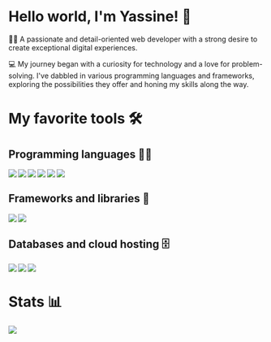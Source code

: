 # Hello world, I'm Yassine! 👋


👨‍💻 A passionate and detail-oriented web developer with a strong desire to create exceptional digital experiences.

💻 My journey began with a curiosity for technology and a love for problem-solving. I've dabbled in various programming languages and frameworks, exploring the possibilities they offer and honing my skills along the way.

#  My favorite tools 🛠️
## Programming languages 👨‍💻


<img align="left" src="https://img.shields.io/badge/python-3670A0?style=for-the-badge&logo=python&logoColor=ffdd54" />
<img align="left" src="https://img.shields.io/badge/html5-%23E34F26.svg?style=for-the-badge&logo=html5&logoColor=white" />
<img align="left" src="https://img.shields.io/badge/css3-%231572B6.svg?style=for-the-badge&logo=css3&logoColor=white" />
<img align="left" src="https://img.shields.io/badge/javascript-%23323330.svg?style=for-the-badge&logo=javascript&logoColor=%23F7DF1E" />
<img align="left" src="https://img.shields.io/badge/php-%23777BB4.svg?style=for-the-badge&logo=php&logoColor=white" />
<img  src="https://img.shields.io/badge/node.js-6DA55F?style=for-the-badge&logo=node.js&logoColor=white" />

## Frameworks and libraries 🧰
<img align="left" src="https://img.shields.io/badge/laravel-%23FF2D20.svg?style=for-the-badge&logo=laravel&logoColor=white" />
<img  src="https://img.shields.io/badge/react-%2320232a.svg?style=for-the-badge&logo=react&logoColor=%2361DAFB" />


## Databases and cloud hosting 🗄️
<img align="left" src="https://img.shields.io/badge/MongoDB-%234ea94b.svg?style=for-the-badge&logo=mongodb&logoColor=white" />
<img align="left" src="https://img.shields.io/badge/mysql-%2300f.svg?style=for-the-badge&logo=mysql&logoColor=white" />
<img  src="https://img.shields.io/badge/postgres-%23316192.svg?style=for-the-badge&logo=postgresql&logoColor=white" />


# Stats 📊
<img src="https://github-readme-stats.vercel.app/api?username=yassinethefrt&show_icons=true&bg_color=00000000" />


